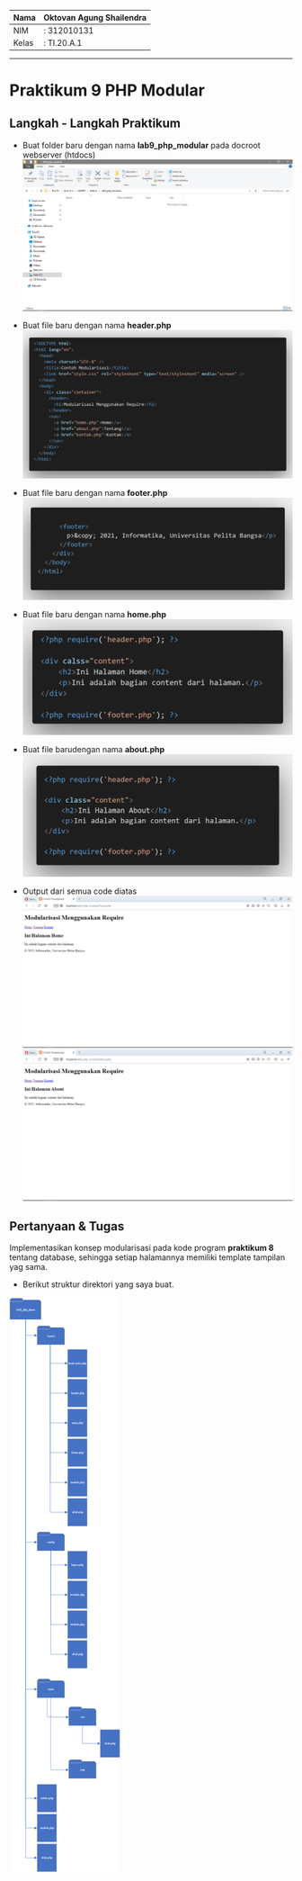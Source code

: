 | Nama  | Oktovan Agung Shailendra|
|-------|-------------------------|
|NIM    |: 312010131              |
|Kelas  |: TI.20.A.1              |

---
 # Praktikum 9 PHP Modular

 ## Langkah - Langkah Praktikum

 - Buat folder baru dengan nama **lab9_php_modular** pada docroot webserver (htdocs)
 ![img](img/lab9phpmodular.png)

- Buat file baru dengan nama **header.php**
![img](img/header.png)

- Buat file baru dengan nama **footer.php**
![img](img/footer.png)

- Buat file baru dengan nama **home.php**
![img](img/home.png)

- Buat file barudengan nama **about.php**
![img](img/about.png)

- Output dari semua code diatas
![img](img/outputhome.png)
![img](img/outputabout.png)

## Pertanyaan & Tugas
Implementasikan konsep modularisasi pada kode program **praktikum 8** tentang database, sehingga setiap halamannya memiliki template tampilan yag sama.

- Berikut struktur direktori yang saya buat.

![img](img/direktori.png)

